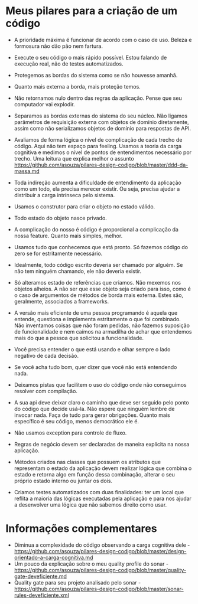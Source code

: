 # Meus pilares para a criação de um código

* A prioridade máxima é funcionar de acordo com o caso de uso. Beleza e formosura não dão pão nem fartura.

* Execute o seu código o mais rápido possível. Estou falando de execução real, não de testes automatizados.

* Protegemos as bordas do sistema como se não houvesse amanhã. 

* Quanto mais externa a borda, mais proteção temos. 

* Não retornamos nulo dentro das regras da aplicação. Pense que seu computador vai explodir.

* Separamos as bordas externas do sistema do seu núcleo. Não ligamos parâmetros de requisição externa com objetos de domínio diretamente, assim como não serializamos objetos de domínio para respostas de API.

* Avaliamos de forma lógica o nível de complicação de cada trecho de código. Aqui não tem espaço para feeling. Usamos a teoria da carga cognitiva e medimos o nível de pontos de entendimentos necessário por trecho. Uma leitura que explica melhor o assunto https://github.com/asouza/pilares-design-codigo/blob/master/ddd-da-massa.md
* Toda indireção aumenta a dificuldade de entendimento da aplicação como um todo, ela precisa merecer existir. Ou seja, precisa ajudar a distribuir a carga intrínseca pelo sistema. 

* Usamos o construtor para criar o objeto no estado válido.

* Todo estado do objeto nasce privado.

* A complicação do nosso é código é proporcional a complicação da nossa feature. Quanto mais simples, melhor.

* Usamos tudo que conhecemos que está pronto. Só fazemos código do zero se for estritamente necessário. 

* Idealmente, todo código escrito deveria ser chamado por alguém. Se não tem ninguém chamando, ele não deveria existir.

* Só alteramos estado de referências que criamos. Não mexemos nos objetos alheios. A não ser que esse objeto seja criado para isso, como é o caso de argumentos de métodos de borda mais externa. Estes são, geralmente, associados a frameworks.

* A versão mais eficiente de uma pessoa programando é aquela que entende, questiona e implementa estritamente o que foi combinado. Não inventamos coisas que não foram pedidas, não fazemos suposição de funcionalidade e nem caímos na armadilha de achar que entendemos mais do que a pessoa que solicitou a funcionalidade.

* Você precisa entender o que está usando e olhar sempre o lado negativo de cada decisão. 

* Se você acha tudo bom, quer dizer que você não está entendendo nada.

* Deixamos pistas que facilitem o uso do código onde não conseguimos resolver com compilação. 

* A sua api deve deixar claro o caminho que deve ser seguido pelo ponto do código que decide usá-la. Não espere que ninguém lembre de invocar nada. Faça de tudo para gerar obrigações. Quanto mais específico é seu código, menos democrático ele é. 

* Não usamos exception para controle de fluxo.

* Regras de negócio devem ser declaradas de maneira explícita na nossa aplicação. 

* Métodos criados nas classes que possuem os atributos que representam o estado da aplicação devem realizar lógica que combina o estado e retorna algo em função dessa combinação, alterar o seu próprio estado interno ou juntar os dois. 

* Criamos testes automatizados com duas finalidades: ter um local que reflita a maioria das lógicas executadas pela aplicação e para nos ajudar a desenvolver uma lógica que não sabemos direito como usar. 


# Informações complementares

* Diminua a complexidade do código observando a carga cognitiva dele - https://github.com/asouza/pilares-design-codigo/blob/master/design-orientado-a-carga-cognitiva.md
* Um pouco da explicação sobre o meu quality profile do sonar - https://github.com/asouza/pilares-design-codigo/blob/master/quality-gate-deveficiente.md
* Quality gate para seu projeto analisado pelo sonar - https://github.com/asouza/pilares-design-codigo/blob/master/sonar-rules-deveficiente.xml
